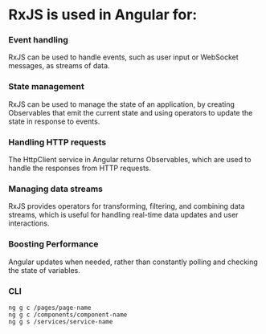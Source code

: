 # RxJS is used in Angular for:

### Event handling
RxJS can be used to handle events, such as user input or WebSocket messages, as streams of data.

### State management
RxJS can be used to manage the state of an application, by creating Observables that emit the current state and using operators to update the state in response to events.

### Handling HTTP requests
The HttpClient service in Angular returns Observables, which are used to handle the responses from HTTP requests.

### Managing data streams
RxJS provides operators for transforming, filtering, and combining data streams, which is useful for handling real-time data updates and user interactions.

### Boosting Performance
Angular updates when needed, rather than constantly polling and checking the state of variables. 

### CLI
```
ng g c /pages/page-name
ng g c /components/component-name
ng g s /services/service-name
```
